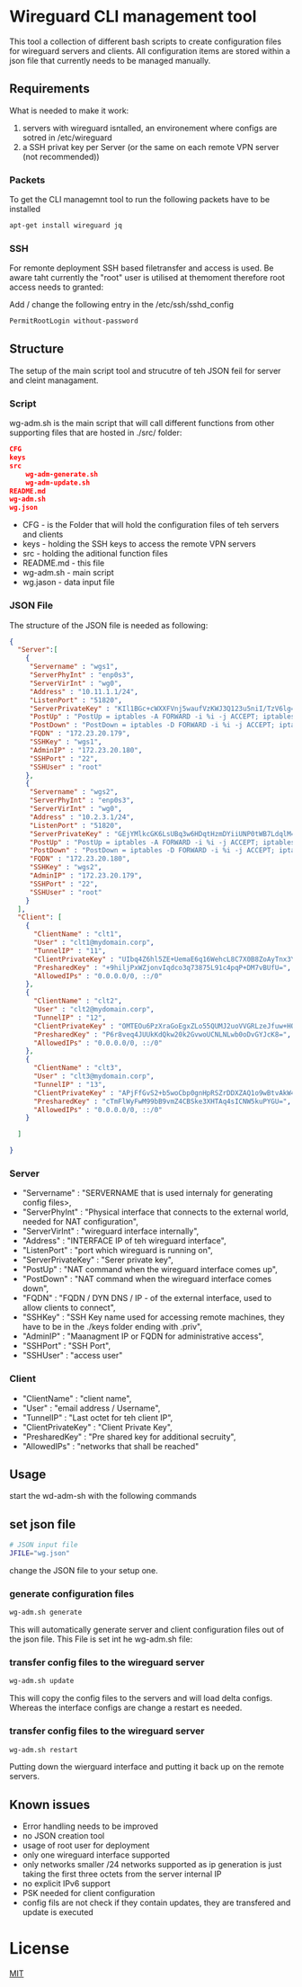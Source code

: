  # Wireguard CLI management tool
This tool a collection of different bash scripts to create configuration files for 
wireguard servers and clients. 
All configuration items are stored within a json file that currently needs to be managed
manually.

## Requirements
What is needed to make it work:
1. servers with wireguard isntalled, an environement where configs are sotred in /etc/wireguard
2. a SSH privat key per Server (or the same on each remote VPN server (not recommended))


### Packets
To get the CLI managemnt tool to run the following packets have to be installed

```bash
apt-get install wireguard jq 
```

### SSH
For remonte deployment SSH based filetransfer and access is used.
Be aware taht currently the "root" user is utilised at themoment therefore root access needs to granted:

Add / change the following entry in the /etc/ssh/sshd_config

```bash
PermitRootLogin without-password
```

## Structure
The setup of the main script tool and strucutre of teh JSON feil for server and cleint managament.

### Script
wg-adm.sh is the main script that will call different functions from other supporting files that 
are hosted in ./src/ folder:

```json
CFG
keys
src
	wg-adm-generate.sh
	wg-adm-update.sh
README.md
wg-adm.sh
wg.json
```

* CFG - is the Folder that will hold the configuration files of teh servers and clients
* keys - holding the SSH keys to access the remote VPN servers
* src - holding the aditional function files
* README.md - this file
* wg-adm.sh - main script
* wg.jason - data input file 

### JSON File
The structure of the JSON file is needed as following:

```json
{
  "Server":[
    {
	 "Servername" : "wgs1",
	 "ServerPhyInt" : "enp0s3",
	 "ServerVirInt" : "wg0",
	 "Address" : "10.11.1.1/24",
     "ListenPort" : "51820",
     "ServerPrivateKey" : "KIl1BGc+cWXXFVnj5waufVzKWJ3Q123u5niI/TzV6lg=",
	 "PostUp" : "PostUp = iptables -A FORWARD -i %i -j ACCEPT; iptables -t nat -A POSTROUTING -o INT -j MASQUERADE",
     "PostDown" : "PostDown = iptables -D FORWARD -i %i -j ACCEPT; iptables -t nat -D POSTROUTING -o INT -j MASQUERADE",
	 "FQDN" : "172.23.20.179",
	 "SSHKey" : "wgs1",
	 "AdminIP" : "172.23.20.180",
	 "SSHPort" : "22",
	 "SSHUser" : "root"
	},
    { 
	 "Servername" : "wgs2",
	 "ServerPhyInt" : "enp0s3",
	 "ServerVirInt" : "wg0",
	 "Address" : "10.2.3.1/24",
     "ListenPort" : "51820",
     "ServerPrivateKey" : "GEjYMlkcGK6LsUBq3w6HDqtHzmDYiiUNP0tWB7LdqlM=",
	 "PostUp" : "PostUp = iptables -A FORWARD -i %i -j ACCEPT; iptables -t nat -A POSTROUTING -o INT -j MASQUERADE",
     "PostDown" : "PostDown = iptables -D FORWARD -i %i -j ACCEPT; iptables -t nat -D POSTROUTING -o INT -j MASQUERADE",
	 "FQDN" : "172.23.20.180",
	 "SSHKey" : "wgs2",
	 "AdminIP" : "172.23.20.179",
	 "SSHPort" : "22",
	 "SSHUser" : "root"
	}
  ],
  "Client": [
    {
      "ClientName" : "clt1",
	  "User" : "clt1@mydomain.corp",
	  "TunnelIP" : "11",
	  "ClientPrivateKey" : "UIbq4Z6hl5ZE+UemaE6q16WehcL8C7X0B8ZoAyTnx3Y=",
	  "PresharedKey" : "+9hiljPxWZjonvIqdco3q73875L91c4pqP+DM7vBUfU=",
	  "AllowedIPs" : "0.0.0.0/0, ::/0"
	},
    {
      "ClientName" : "clt2",
	  "User" : "clt2@mydomain.corp",
	  "TunnelIP" : "12",
	  "ClientPrivateKey" : "OMTEOu6PzXraGoEgxZLo55QUMJ2uoVVGRLzeJfuw+HQ=",
	  "PresharedKey" : "P6r8veq4JUUkKdQkw20k2GvwoUCNLNLwb0oDvGYJcK8=",
	  "AllowedIPs" : "0.0.0.0/0, ::/0"
	},
    {
      "ClientName" : "clt3",
	  "User" : "clt3@mydomain.corp",
	  "TunnelIP" : "13",
	  "ClientPrivateKey" : "APjFfGvS2+b5woCbp0gnHpRSZrDDXZAQ1o9wBtvAkW4=",
	  "PresharedKey" : "cTmFlWyFwM99bB9vmZ4CBSke3XHTAq4sICNW5kuPYGU=",
	  "AllowedIPs" : "0.0.0.0/0, ::/0"
	}

  ]

}
```

### Server
* "Servername" : "SERVERNAME that is used internaly for generating config files>,
* "ServerPhyInt" : "Physical interface that connects to the external world, needed for NAT configuration",
* "ServerVirInt" : "wireguard interface internally",
* "Address" : "INTERFACE IP of teh wireguard interface",
* "ListenPort" : "port which wireguard is running on",
* "ServerPrivateKey" : "Serer private key",
* "PostUp" : "NAT command when the wireguard interface comes up",
* "PostDown" : "NAT command when the wireguard interface comes down",
* "FQDN" : "FQDN / DYN DNS / IP - of the external interface, used to allow clients to connect",
* "SSHKey" : "SSH Key name used for accessing remote machines, they have to be in the ./keys folder ending with .priv",
* "AdminIP" : "Maanagment IP or FQDN for administrative access",
* "SSHPort" : "SSH Port",
* "SSHUser" : "access user"

### Client
* "ClientName" : "client name",
* "User" : "email address / Username",
* "TunnelIP" : "Last octet for teh client IP",
* "ClientPrivateKey" : "Client Private Key",
* "PresharedKey" : "Pre shared key for additional secruity",
* "AllowedIPs" : "networks that shall be reached"


## Usage 

start the wd-adm-sh with the following commands

## set json file
```bash
# JSON input file
JFILE="wg.json"
```
change the JSON file to your setup one.

### generate configuration files
```bash
wg-adm.sh generate
```
This will automatically generate server and client configuration files out of the json file.
This File is set int he wg-adm.sh file:

### transfer config files to the wireguard server
```bash
wg-adm.sh update
```
This will copy the config files to the servers and will load delta configs. 
Whereas the interface configs are change a restart es needed.

### transfer config files to the wireguard server
```bash
wg-adm.sh restart
```
Putting down the wierguard interface and putting it back up on the remote servers.


## Known issues
* Error handling needs to be improved
* no JSON creation tool 
* usage of root user for deployment
* only one wireguard interface supported
* only networks smaller /24 networks supported as ip generation is just taking the first three octets from the server internal IP
* no explicit IPv6 support
* PSK needed for client configuration
* config fils are not check if they contain updates, they are transfered and update is executed



# License
[MIT](https://choosealicense.com/licenses/mit/)